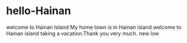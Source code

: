 # hello-Hainan
welcome to Hainan Island
My home town is in Hainan island.welcome to Hainan island taking a vacation.Thank you very much.
new low
